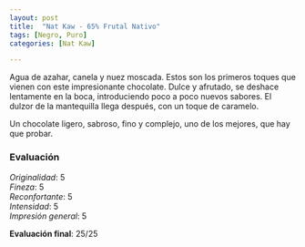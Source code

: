 ```yaml
---
layout: post
title:  "Nat Kaw - 65% Frutal Nativo"
tags: [Negro, Puro] 
categories: [Nat Kaw]

---
```


Agua de azahar, canela y nuez moscada. Estos son los primeros toques que vienen con este impresionante chocolate. Dulce y afrutado, se deshace lentamente en la boca, introduciendo poco a poco nuevos sabores. El dulzor de la mantequilla llega después, con un toque de caramelo. 

Un chocolate ligero, sabroso, fino y complejo, uno de los mejores, que hay que probar.

### Evaluación

_Originalidad_: 5  
_Fineza_: 5  
_Reconfortante_: 5  
_Intensidad_: 5  
_Impresión general_: 5

**Evaluación final**: 25/25
